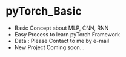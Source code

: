 # pyTorch_Basic
- Basic Concept about MLP, CNN, RNN
- Easy Process to learn pyTorch Framework
- Data : Please Contact to me by e-mail
- New Project Coming soon...
